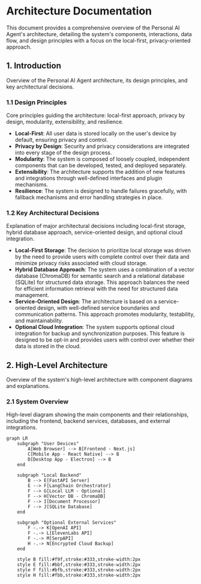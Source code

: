 # Architecture Documentation

This document provides a comprehensive overview of the Personal AI Agent's architecture, detailing the system's components, interactions, data flow, and design principles with a focus on the local-first, privacy-oriented approach.

## 1. Introduction

Overview of the Personal AI Agent architecture, its design principles, and key architectural decisions.

### 1.1 Design Principles

Core principles guiding the architecture: local-first approach, privacy by design, modularity, extensibility, and resilience.

-   **Local-First**: All user data is stored locally on the user's device by default, ensuring privacy and control.
-   **Privacy by Design**: Security and privacy considerations are integrated into every stage of the design process.
-   **Modularity**: The system is composed of loosely coupled, independent components that can be developed, tested, and deployed separately.
-   **Extensibility**: The architecture supports the addition of new features and integrations through well-defined interfaces and plugin mechanisms.
-   **Resilience**: The system is designed to handle failures gracefully, with fallback mechanisms and error handling strategies in place.

### 1.2 Key Architectural Decisions

Explanation of major architectural decisions including local-first storage, hybrid database approach, service-oriented design, and optional cloud integration.

-   **Local-First Storage**: The decision to prioritize local storage was driven by the need to provide users with complete control over their data and minimize privacy risks associated with cloud storage.
-   **Hybrid Database Approach**: The system uses a combination of a vector database (ChromaDB) for semantic search and a relational database (SQLite) for structured data storage. This approach balances the need for efficient information retrieval with the need for structured data management.
-   **Service-Oriented Design**: The architecture is based on a service-oriented design, with well-defined service boundaries and communication patterns. This approach promotes modularity, testability, and maintainability.
-   **Optional Cloud Integration**: The system supports optional cloud integration for backup and synchronization purposes. This feature is designed to be opt-in and provides users with control over whether their data is stored in the cloud.

## 2. High-Level Architecture

Overview of the system's high-level architecture with component diagrams and explanations.

### 2.1 System Overview

High-level diagram showing the main components and their relationships, including the frontend, backend services, databases, and external integrations.

```mermaid
graph LR
    subgraph "User Devices"
        A[Web Browser] --> B[Frontend - Next.js]
        C[Mobile App - React Native] --> B
        D[Desktop App - Electron] --> B
    end

    subgraph "Local Backend"
        B --> E[FastAPI Server]
        E --> F[LangChain Orchestrator]
        F --> G[Local LLM - Optional]
        F --> H[Vector DB - ChromaDB]
        F --> I[Document Processor]
        F --> J[SQLite Database]
    end

    subgraph "Optional External Services"
        F -.-> K[OpenAI API]
        F -.-> L[ElevenLabs API]
        F -.-> M[SerpAPI]
        H -.-> N[Encrypted Cloud Backup]
    end

    style B fill:#f9f,stroke:#333,stroke-width:2px
    style E fill:#bbf,stroke:#333,stroke-width:2px
    style F fill:#bfb,stroke:#333,stroke-width:2px
    style H fill:#fbb,stroke:#333,stroke-width:2px